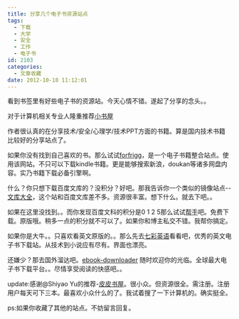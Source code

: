 ```yaml
---
title: 分享几个电子书资源站点
tags:
  - 下载
  - 大学
  - 安全
  - 工作
  - 电子书
id: 2103
categories:
  - 文章收藏
date: 2012-10-18 11:12:01
---
```


看到书签里有好些电子书的资源站。今天心情不错。遂起了分享的念头。。

对于计算机相关专业人隆重推荐[小书屋](http://www.xiaoshuwu.in/)

作者很认真的在分享技术/安全/心理学/技术PPT方面的书籍。算是国内技术书籍比较好的分享站点了。

如果你没有找到自己喜欢的书。那么试试[forfrigg](http://forfrigg.com/)，是一个电子书籍整合站点。使用该网站。不只可以下载kindle书籍。更是能够搜索新浪，doukan等诸多网盘内容。实乃书籍下载必备引擎啊。

什么？你只想下载百度文库的？没积分？好吧。那我告诉你一个类似的镜像站点--[文库大全](http://www.wenkudaquan.com/)，这个站和百度文库差不多。资源很丰富。想下什么。就去下吧。。

如果在这里没找到。。而你发现百度文科的积分是0 1 2 5那么试试[帮手](http://www.bangshouwang.com/)吧。免费下载。原版哦。稍多一点的积分就不可以了。如果你和博主私交不错。我帮你搞定。

如果你是大牛。。只喜欢看英文原版的。。那么先去[七彩英语](http://www.qcenglish.com/)看看吧，优秀的英文电子书下载站。从技术到小说应有尽有。界面也漂亮。

还嫌少？那去国外溜达吧。[ebook-downloader](http://www.ebook-downloader.com/) 随时欢迎你的光临。全球最大电子书下载平台。。尽情享受阅读的快感吧。。

update:感谢@Shiyao Yu的推荐-[皮皮书屋](http://www.ppurl.com)。很小众。但资源很全。需注册。注册用户每天可下三本。最喜欢小众什么的了。我试着搜了一下计算机的。确实挺全。

ps:如果你收藏了其他的站点。不妨留言回复。